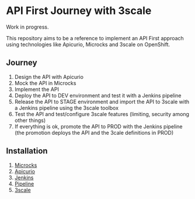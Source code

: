 # API First Journey with 3scale

Work in progress.

This repository aims to be a reference to implement an API First approach using technologies like Apicurio, Microcks and 3scale on OpenShift.

## Journey

1. Design the API with Apicurio
2. Mock the API in Microcks
4. Implement the API
5. Deploy the API to DEV environment and test it with a Jenkins pipeline
6. Release the API to STAGE environment and import the API to 3scale with a Jenkins pipeline using the 3scale toolbox
7. Test the API and test/configure 3scale features (limiting, security among other things)
8. If everything is ok, promote the API to PROD with the Jenkins pipeline (the promotion deploys the API and the 3cale definitions in PROD)

## Installation

1. [Microcks](./microcks/README.md)
2. [Apicurio](./apicurio/README.md)
3. [Jenkins](./jenkins/README.md)
4. [Pipeline](./jenkins/pipeline/README.md)
5. [3scale](./3scale/README.md)